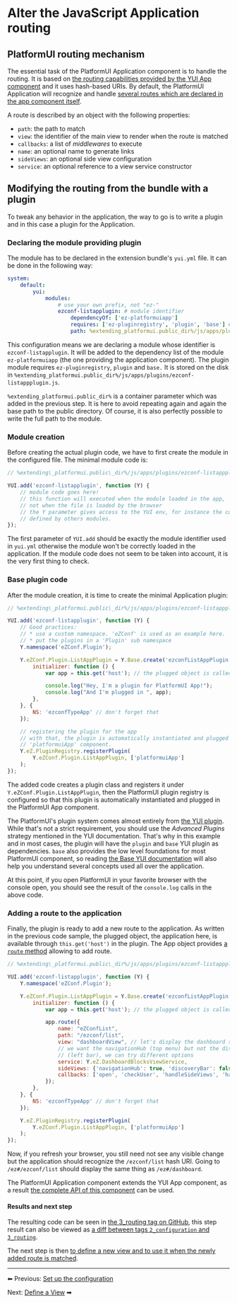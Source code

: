 # Alter the JavaScript Application routing

## PlatformUI routing mechanism

The essential task of the PlatformUI Application component is to handle the routing. It is based on
[the routing capabilities provided by the YUI App component](http://yuilibrary.com/yui/docs/app/#hash-based-urls-only)
and it uses hash-based URIs. By default, the PlatformUI Application will recognize and handle
[several routes which are declared in the app component itself](https://github.com/ezsystems/PlatformUIBundle/blob/master/Resources/public/js/apps/ez-platformuiapp.js#L904).

A route is described by an object with the following properties:

- `path`: the path to match
- `view`: the identifier of the main view to render when the route is matched
- `callbacks`: a list of *middlewares* to execute
- `name`: an optional name to generate links
- `sideViews`: an optional side view configuration
- `service`: an optional reference to a view service constructor

## Modifying the routing from the bundle with a plugin

To tweak any behavior in the application, the way to go is to write a plugin and in this case a plugin for the Application.

### Declaring the module providing plugin

The module has to be declared in the extension bundle's `yui.yml` file. It can be done in the following way:

``` yaml
system:
    default:
        yui:
            modules:
                # use your own prefix, not "ez-"
                ezconf-listapplugin: # module identifier
                    dependencyOf: ['ez-platformuiapp']
                    requires: ['ez-pluginregistry', 'plugin', 'base'] # depends on the plugin code
                    path: %extending_platformui.public_dir%/js/apps/plugins/ezconf-listappplugin.js
```

This configuration means we are declaring a module whose identifier is `ezconf-listapplugin`.
It will be added to the dependency list of the module `ez-platformuiapp` (the one providing the application component).
The plugin module requires `ez-pluginregistry`, `plugin` and `base.`
It is stored on the disk in `%extending_platformui.public_dir%/js/apps/plugins/ezconf-listappplugin.js`.

`%extending_platformui.public_dir%` is a container parameter which was added in the previous step.
It is here to avoid repeating again and again the base path to the public directory.
Of course, it is also perfectly possible to write the full path to the module.

### Module creation

Before creating the actual plugin code, we have to first create the module in the configured file. The minimal module code is:

``` js
// %extending\_platformui.public\_dir%/js/apps/plugins/ezconf-listappplugin.js

YUI.add('ezconf-listapplugin', function (Y) {
    // module code goes here!
    // this function will executed when the module loaded in the app,
    // not when the file is loaded by the browser
    // the Y parameter gives access to the YUI env, for instance the components
    // defined by others modules.
});
```

The first parameter of `YUI.add` should be exactly the module identifier used in `yui.yml`
otherwise the module won't be correctly loaded in the application.
If the module code does not seem to be taken into account, it is the very first thing to check.

### Base plugin code

After the module creation, it is time to create the minimal Application plugin:

``` js
// %extending\_platformui.public\_dir%/js/apps/plugins/ezconf-listappplugin.js

YUI.add('ezconf-listapplugin', function (Y) {
    // Good practices:
    // * use a custom namespace. 'eZConf' is used as an example here.
    // * put the plugins in a 'Plugin' sub namespace
    Y.namespace('eZConf.Plugin');

    Y.eZConf.Plugin.ListAppPlugin = Y.Base.create('ezconfListAppPlugin', Y.Plugin.Base, [], {
        initializer: function () {
            var app = this.get('host'); // the plugged object is called host

            console.log("Hey, I'm a plugin for PlatformUI App!");
            console.log("And I'm plugged in ", app);
        },
    }, {
        NS: 'ezconfTypeApp' // don't forget that
    });

    // registering the plugin for the app
    // with that, the plugin is automatically instantiated and plugged in
    // 'platformuiApp' component.
    Y.eZ.PluginRegistry.registerPlugin(
        Y.eZConf.Plugin.ListAppPlugin, ['platformuiApp']
    );
});
```

The added code creates a plugin class and registers it under `Y.eZConf.Plugin.ListAppPlugin`,
then the PlatformUI plugin registry is configured so that this plugin is automatically instantiated and plugged in the PlatformUI App component.

The PlatformUI's plugin system comes almost entirely from [the YUI plugin](http://yuilibrary.com/yui/docs/plugin/).
While that's not a strict requirement, you should use the *Advanced Plugins* strategy mentioned in the YUI documentation.
That's why in this example and in most cases, the plugin will have the `plugin` and `base` YUI plugin as dependencies.
`base` also provides the low level foundations for most PlatformUI component,
so reading [the Base YUI documentation](http://yuilibrary.com/yui/docs/base/) will also help you understand several concepts used all over the application.

At this point, if you open PlatformUI in your favorite browser with the console open,
you should see the result of the `console.log` calls in the above code.

### Adding a route to the application

Finally, the plugin is ready to add a new route to the application.
As written in the previous code sample, the plugged object, the application here, is available through `this.get('host')` in the plugin.
The App object provides [a `route` method](http://yuilibrary.com/yui/docs/api/classes/App.html#method_route) allowing to add route.

``` js
// %extending\_platformui.public\_dir%/js/apps/plugins/ezconf-listappplugin.js

YUI.add('ezconf-listapplugin', function (Y) {
    Y.namespace('eZConf.Plugin');

    Y.eZConf.Plugin.ListAppPlugin = Y.Base.create('ezconfListAppPlugin', Y.Plugin.Base, [], {
        initializer: function () {
            var app = this.get('host'); // the plugged object is called host

            app.route({
                name: "eZConfList",
                path: "/ezconf/list",
                view: "dashboardView", // let's display the dashboard since we don't have a custom view... yet :)
                // we want the navigationHub (top menu) but not the discoveryBar
                // (left bar), we can try different options
                service: Y.eZ.DashboardBlocksViewService,
                sideViews: {'navigationHub': true, 'discoveryBar': false},
                callbacks: ['open', 'checkUser', 'handleSideViews', 'handleMainView'],
            });
        },
    }, {
        NS: 'ezconfTypeApp' // don't forget that
    });

    Y.eZ.PluginRegistry.registerPlugin(
        Y.eZConf.Plugin.ListAppPlugin, ['platformuiApp']
    );
});
```

Now, if you refresh your browser, you still need not see any visible change but the application should recognize the `/ezconf/list` hash URI.
Going to `/ez#/ezconf/list` should display the same thing as `/ez#/dashboard`.

The PlatformUI Application component extends the YUI App component, as a result [the complete API of this component](http://yuilibrary.com/yui/docs/api/classes/App.html) can be used.

#### Results and next step

The resulting code can be seen in [the 3\_routing tag on GitHub](https://github.com/ezsystems/ExtendingPlatformUIConferenceBundle/tree/3_routing),
this step result can also be viewed as [a diff between tags `2_configuration` and `3_routing`](https://github.com/ezsystems/ExtendingPlatformUIConferenceBundle/compare/2_configuration...3_routing).

The next step is then [to define a new view and to use it when the newly added route is matched](4_define_a_view.md).

------

⬅ Previous: [Set up the configuration](2_set_up_the_configuration.md)

Next: [Define a View](4_define_a_view.md) ➡
